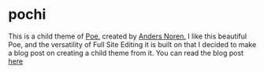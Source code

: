 # pochi
This is a child theme of [Poe.](https://wordpress.org/themes/poe/) created by [Anders Noren.](https://andersnoren.se/)
I like this beautiful Poe, and the versatility of Full Site Editing it is built on that I decided to make a blog post on creating a child theme from it. You can read the blog post [here](https://franzaurus.wordpress.com/2022/09/06/create-yourself-a-child-block-theme/)

